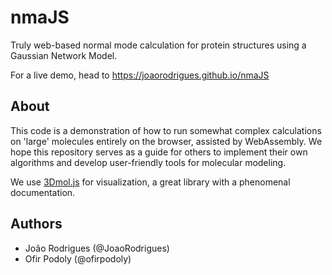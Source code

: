 # nmaJS
Truly web-based normal mode calculation for protein structures using a Gaussian Network Model.

For a live demo, head to https://joaorodrigues.github.io/nmaJS

## About
This code is a demonstration of how to run somewhat complex calculations on 'large' molecules
entirely on the browser, assisted by WebAssembly. We hope this repository serves as a guide
for others to implement their own algorithms and develop user-friendly tools for molecular
modeling.

We use [3Dmol.js](https://3dmol.csb.pitt.edu/) for visualization, a great library with
a phenomenal documentation.

## Authors
- João Rodrigues (@JoaoRodrigues)
- Ofir Podoly (@ofirpodoly)
